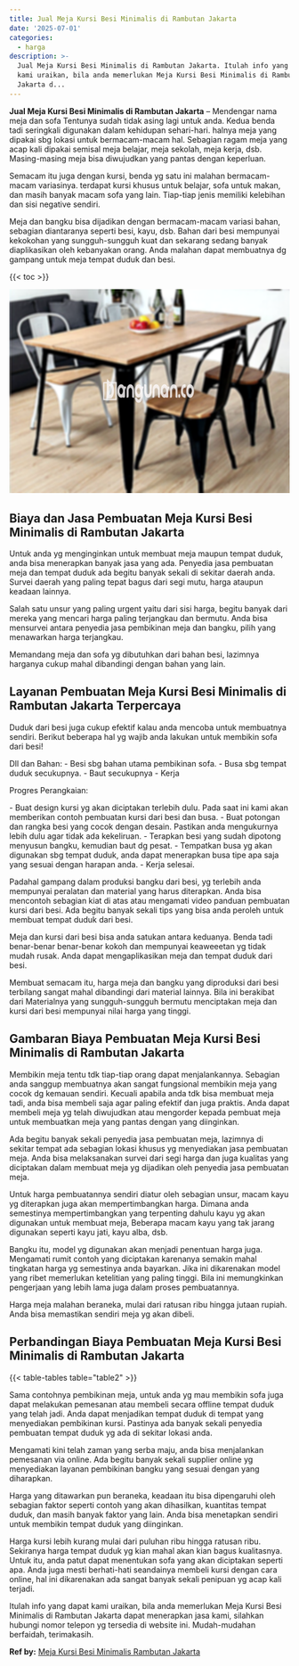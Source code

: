 ```yaml
---
title: Jual Meja Kursi Besi Minimalis di Rambutan Jakarta
date: '2025-07-01'
categories:
  - harga
description: >-
  Jual Meja Kursi Besi Minimalis di Rambutan Jakarta. Itulah info yang dapat
  kami uraikan, bila anda memerlukan Meja Kursi Besi Minimalis di Rambutan
  Jakarta d...
---
```


**Jual Meja Kursi Besi Minimalis di Rambutan Jakarta** – Mendengar nama meja dan sofa Tentunya sudah tidak asing lagi untuk anda. Kedua benda tadi seringkali digunakan dalam kehidupan sehari-hari. halnya meja yang dipakai sbg lokasi untuk bermacam-macam hal. Sebagian ragam meja yang acap kali dipakai semisal meja belajar, meja sekolah, meja kerja, dsb. Masing-masing meja bisa diwujudkan yang pantas dengan keperluan.

Semacam itu juga dengan kursi, benda yg satu ini malahan bermacam-macam variasinya. terdapat kursi khusus untuk belajar, sofa untuk makan, dan masih banyak macam sofa yang lain. Tiap-tiap jenis memiliki kelebihan dan sisi negative sendiri.

Meja dan bangku bisa dijadikan dengan bermacam-macam variasi bahan, sebagian diantaranya seperti besi, kayu, dsb. Bahan dari besi mempunyai kekokohan yang sungguh-sungguh kuat dan sekarang sedang banyak diaplikasikan oleh kebanyakan orang. Anda malahan dapat membuatnya dg gampang untuk meja tempat duduk dan besi.

{{< toc >}}

![Jual Meja Kursi Besi Minimalis di Rambutan Jakarta](/images/jual-meja-besi-murah25.png)

## Biaya dan Jasa Pembuatan Meja Kursi Besi Minimalis di Rambutan Jakarta

Untuk anda yg menginginkan untuk membuat meja maupun tempat duduk, anda bisa menerapkan banyak jasa yang ada. Penyedia jasa pembuatan meja dan tempat duduk ada begitu banyak sekali di sekitar daerah anda. Survei daerah yang paling tepat bagus dari segi mutu, harga ataupun keadaan lainnya.

Salah satu unsur yang paling urgent yaitu dari sisi harga, begitu banyak dari mereka yang mencari harga paling terjangkau dan bermutu. Anda bisa mensurvei antara penyedia jasa pembikinan meja dan bangku, pilih yang menawarkan harga terjangkau.

Memandang meja dan sofa yg dibutuhkan dari bahan besi, lazimnya harganya cukup mahal dibandingi dengan bahan yang lain.

## Layanan Pembuatan Meja Kursi Besi Minimalis di Rambutan Jakarta Terpercaya

Duduk dari besi juga cukup efektif kalau anda mencoba untuk membuatnya sendiri. Berikut beberapa hal yg wajib anda lakukan untuk membikin sofa dari besi!

Dll dan Bahan: - Besi sbg bahan utama pembikinan sofa. - Busa sbg tempat duduk secukupnya. - Baut secukupnya - Kerja

Progres Perangkaian:

\- Buat design kursi yg akan diciptakan terlebih dulu. Pada saat ini kami akan memberikan contoh pembuatan kursi dari besi dan busa. - Buat potongan dan rangka besi yang cocok dengan desain. Pastikan anda mengukurnya lebih dulu agar tidak ada kekeliruan. - Terapkan besi yang sudah dipotong menyusun bangku, kemudian baut dg pesat. - Tempatkan busa yg akan digunakan sbg tempat duduk, anda dapat menerapkan busa tipe apa saja yang sesuai dengan harapan anda. - Kerja selesai.

Padahal gampang dalam produksi bangku dari besi, yg terlebih anda mempunyai peralatan dan material yang harus diterapkan. Anda bisa mencontoh sebagian kiat di atas atau mengamati video panduan pembuatan kursi dari besi. Ada begitu banyak sekali tips yang bisa anda peroleh untuk membuat tempat duduk dari besi.

Meja dan kursi dari besi bisa anda satukan antara keduanya. Benda tadi benar-benar benar-benar kokoh dan mempunyai keaweeetan yg tidak mudah rusak. Anda dapat mengaplikasikan meja dan tempat duduk dari besi.

Membuat semacam itu, harga meja dan bangku yang diproduksi dari besi terbilang sangat mahal dibandingi dari material lainnya. Bila ini berakibat dari Materialnya yang sungguh-sungguh bermutu menciptakan meja dan kursi dari besi mempunyai nilai harga yang tinggi.

## Gambaran Biaya Pembuatan Meja Kursi Besi Minimalis di Rambutan Jakarta

Membikin meja tentu tdk tiap-tiap orang dapat menjalankannya. Sebagian anda sanggup membuatnya akan sangat fungsional membikin meja yang cocok dg kemauan sendiri. Kecuali apabila anda tdk bisa membuat meja tadi, anda bisa membeli saja agar paling efektif dan juga praktis. Anda dapat membeli meja yg telah diwujudkan atau mengorder kepada pembuat meja untuk membuatkan meja yang pantas dengan yang diinginkan.

Ada begitu banyak sekali penyedia jasa pembuatan meja, lazimnya di sekitar tempat ada sebagian lokasi khusus yg menyediakan jasa pembuatan meja. Anda bisa melaksanakan survei dari segi harga dan juga kualitas yang diciptakan dalam membuat meja yg dijadikan oleh penyedia jasa pembuatan meja.

Untuk harga pembuatannya sendiri diatur oleh sebagian unsur, macam kayu yg diterapkan juga akan mempertimbangkan harga. Dimana anda semestinya mempertimbangkan yang terpenting dahulu kayu yg akan digunakan untuk membuat meja, Beberapa macam kayu yang tak jarang digunakan seperti kayu jati, kayu alba, dsb.

Bangku itu, model yg digunakan akan menjadi penentuan harga juga. Mengamati rumit contoh yang diciptakan karenanya semakin mahal tingkatan harga yg semestinya anda bayarkan. Jika ini dikarenakan model yang ribet memerlukan ketelitian yang paling tinggi. Bila ini memungkinkan pengerjaan yang lebih lama juga dalam proses pembuatannya.

Harga meja malahan beraneka, mulai dari ratusan ribu hingga jutaan rupiah. Anda bisa memastikan sendiri meja yg akan dibeli.

## Perbandingan Biaya Pembuatan Meja Kursi Besi Minimalis di Rambutan Jakarta

{{< table-tables table="table2" >}}

Sama contohnya pembikinan meja, untuk anda yg mau membikin sofa juga dapat melakukan pemesanan atau membeli secara offline tempat duduk yang telah jadi. Anda dapat menjadikan tempat duduk di tempat yang menyediakan pembikinan kursi. Pastinya ada banyak sekali penyedia pembuatan tempat duduk yg ada di sekitar lokasi anda.

Mengamati kini telah zaman yang serba maju, anda bisa menjalankan pemesanan via online. Ada begitu banyak sekali supplier online yg menyediakan layanan pembikinan bangku yang sesuai dengan yang diharapkan.

Harga yang ditawarkan pun beraneka, keadaan itu bisa dipengaruhi oleh sebagian faktor seperti contoh yang akan dihasilkan, kuantitas tempat duduk, dan masih banyak faktor yang lain. Anda bisa menetapkan sendiri untuk membikin tempat duduk yang diinginkan.

Harga kursi lebih kurang mulai dari puluhan ribu hingga ratusan ribu. Sekiranya harga tempat duduk yg kian mahal akan kian bagus kualitasnya. Untuk itu, anda patut dapat menentukan sofa yang akan diciptakan seperti apa. Anda juga mesti berhati-hati seandainya membeli kursi dengan cara online, hal ini dikarenakan ada sangat banyak sekali penipuan yg acap kali terjadi.

Itulah info yang dapat kami uraikan, bila anda memerlukan Meja Kursi Besi Minimalis di Rambutan Jakarta dapat menerapkan jasa kami, silahkan hubungi nomor telepon yg tersedia di website ini. Mudah-mudahan berfaidah, terimakasih.

**Ref by:** [Meja Kursi Besi Minimalis Rambutan Jakarta](https://id.wikipedia.org/wiki/Meja)
